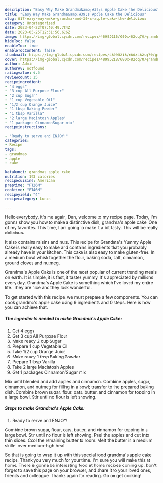 ```yaml
---
description: "Easy Way Make Grandma&amp;#39;s Apple Cake the Delicious"
title: "Easy Way Make Grandma&amp;#39;s Apple Cake the Delicious"
slug: 817-easy-way-make-grandma-and-39-s-apple-cake-the-delicious
category: Uncategorized
date: 2023-04-22T07:40:49.784Z
date: 2023-05-25T12:31:56.626Z
image: https://img-global.cpcdn.com/recipes/48995218/680x482cq70/grandmas-apple-cake-recipe-main-photo.jpg
hideToc: false
enableToc: true
enableTocContent: false
thumbnail: https://img-global.cpcdn.com/recipes/48995218/680x482cq70/grandmas-apple-cake-recipe-main-photo.jpg
cover: https://img-global.cpcdn.com/recipes/48995218/680x482cq70/grandmas-apple-cake-recipe-main-photo.jpg
author: Admin
authorAv: notfound
ratingvalue: 4.5
reviewcount: 15
recipeingredient:
- "4 eggs"
- "3 cup All Purpose Flour"
- "2 cup Sugar"
- "1 cup Vegetable Oil"
- "1/2 cup Orange Juice"
- "1 tbsp Baking Powder"
- "1 tbsp Vanilla"
- "2 large Macintosh Apples"
- "1 packages CinnamonSugar mix"
recipeinstructions:

- "Ready to serve and ENJOY!"
categories:
- Recipe
tags:
- grandmas
- apple
- cake

katakunci: grandmas apple cake 
nutrition: 193 calories
recipecuisine: American
preptime: "PT26M"
cooktime: "PT46M"
recipeyield: "4"
recipecategory: Lunch

---
```



Hello everybody, it's me again, Dan, welcome to my recipe page. Today, I'm gonna show you how to make a distinctive dish, grandma&#39;s apple cake. One of my favorites. This time, I am going to make it a bit tasty. This will be really delicious.

It also contains raisins and nuts. This recipe for Grandma&#39;s Yummy Apple Cake is really easy to make and contains ingredients that you probably already have in your kitchen. This cake is also easy to make gluten-free. In a medium bowl whisk together the flour, baking soda, salt, cinnamon, ground cloves and nutmeg.

Grandma&#39;s Apple Cake is one of the most popular of current trending meals on earth. It is simple, it is fast, it tastes yummy. It's appreciated by millions every day. Grandma&#39;s Apple Cake is something which I've loved my entire life. They are nice and they look wonderful.


To get started with this recipe, we must prepare a few components. You can cook grandma&#39;s apple cake using 9 ingredients and 0 steps. Here is how you can achieve that.

<!--inarticleads1-->

##### The ingredients needed to make Grandma&#39;s Apple Cake:

1. Get 4 eggs
1. Get 3 cup All Purpose Flour
1. Make ready 2 cup Sugar
1. Prepare 1 cup Vegetable Oil
1. Take 1/2 cup Orange Juice
1. Make ready 1 tbsp Baking Powder
1. Prepare 1 tbsp Vanilla
1. Take 2 large Macintosh Apples
1. Get 1 packages Cinnamon/Sugar mix


Mix until blended and add apples and cinnamon. Combine apples, sugar, cinnamon, and nutmeg for filling in a bowl; transfer to the prepared baking dish. Combine brown sugar, flour, oats, butter, and cinnamon for topping in a large bowl. Stir until no flour is left showing. 

<!--inarticleads2-->

##### Steps to make Grandma&#39;s Apple Cake:


1. Ready to serve and ENJOY!

Combine brown sugar, flour, oats, butter, and cinnamon for topping in a large bowl. Stir until no flour is left showing. Peel the apples and cut into thin slices. Cool the remaining butter to room. Melt the butter in a medium skillet over medium-high heat. 

So that is going to wrap it up with this special food grandma&#39;s apple cake recipe. Thank you very much for your time. I'm sure you will make this at home. There is gonna be interesting food at home recipes coming up. Don't forget to save this page on your browser, and share it to your loved ones, friends and colleague. Thanks again for reading. Go on get cooking!
